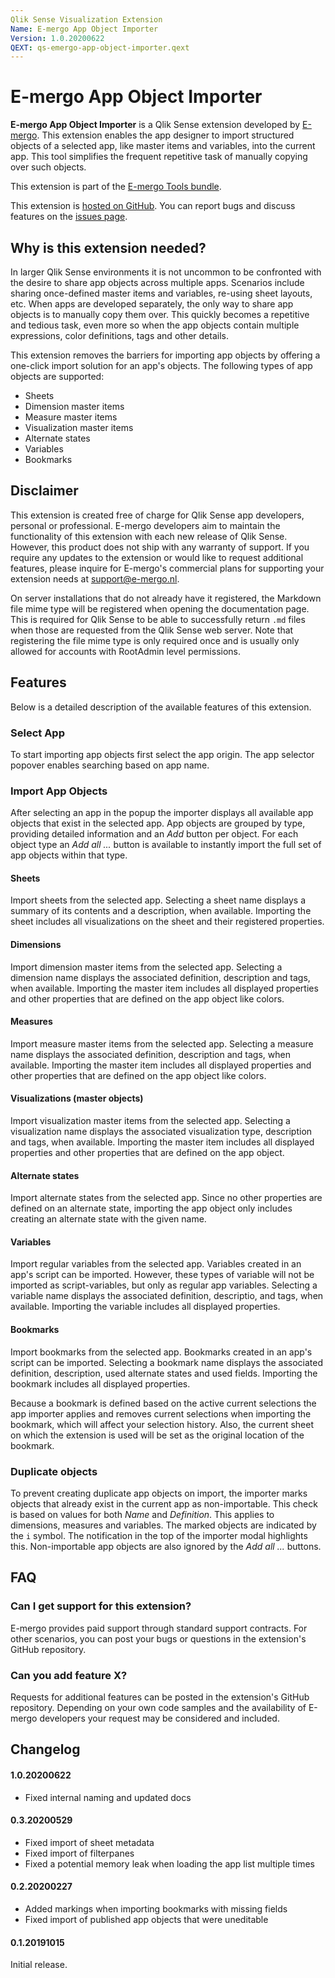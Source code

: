 ```yaml
---
Qlik Sense Visualization Extension
Name: E-mergo App Object Importer
Version: 1.0.20200622
QEXT: qs-emergo-app-object-importer.qext
---
```


# E-mergo App Object Importer

**E-mergo App Object Importer** is a Qlik Sense extension developed by [E-mergo](https://www.e-mergo.nl). This extension enables the app designer to import structured objects of a selected app, like master items and variables, into the current app. This tool simplifies the frequent repetitive task of manually copying over such objects.

This extension is part of the [E-mergo Tools bundle](https://www.e-mergo.nl/e-mergo-tools-bundle).

This extension is [hosted on GitHub](https://github.com/emergo/qs-emergo-app-object-importer). You can report bugs and discuss features on the [issues page](https://github.com/emergo/qs-emergo-app-object-importer/issues).

## Why is this extension needed?
In larger Qlik Sense environments it is not uncommon to be confronted with the desire to share app objects across multiple apps. Scenarios include sharing once-defined master items and variables, re-using sheet layouts, etc. When apps are developed separately, the only way to share app objects is to manually copy them over. This quickly becomes a repetitive and tedious task, even more so when the app objects contain multiple expressions, color definitions, tags and other details.

This extension removes the barriers for importing app objects by offering a one-click import solution for an app's objects. The following types of app objects are supported:
- Sheets
- Dimension master items
- Measure master items
- Visualization master items
- Alternate states
- Variables
- Bookmarks

## Disclaimer
This extension is created free of charge for Qlik Sense app developers, personal or professional. E-mergo developers aim to maintain the functionality of this extension with each new release of Qlik Sense. However, this product does not ship with any warranty of support. If you require any updates to the extension or would like to request additional features, please inquire for E-mergo's commercial plans for supporting your extension needs at support@e-mergo.nl.

On server installations that do not already have it registered, the Markdown file mime type will be registered when opening the documentation page. This is required for Qlik Sense to be able to successfully return `.md` files when those are requested from the Qlik Sense web server. Note that registering the file mime type is only required once and is usually only allowed for accounts with RootAdmin level permissions.

## Features
Below is a detailed description of the available features of this extension.

### Select App
To start importing app objects first select the app origin. The app selector popover enables searching based on app name.

### Import App Objects
After selecting an app in the popup the importer displays all available app objects that exist in the selected app. App objects are grouped by type, providing detailed information and an *Add* button per object. For each object type an *Add all ...* button is available to instantly import the full set of app objects within that type.

#### Sheets
Import sheets from the selected app. Selecting a sheet name displays a summary of its contents and a description, when available. Importing the sheet includes all visualizations on the sheet and their registered properties.

#### Dimensions
Import dimension master items from the selected app. Selecting a dimension name displays the associated definition, description and tags, when available. Importing the master item includes all displayed properties and other properties that are defined on the app object like colors.

#### Measures
Import measure master items from the selected app. Selecting a measure name displays the associated definition, description and tags, when available. Importing the master item includes all displayed properties and other properties that are defined on the app object like colors.

#### Visualizations (master objects)
Import visualization master items from the selected app. Selecting a visualization name displays the associated visualization type, description and tags, when available. Importing the master item includes all displayed properties and other properties that are defined on the app object.

#### Alternate states
Import alternate states from the selected app. Since no other properties are defined on an alternate state, importing the app object only includes creating an alternate state with the given name.

#### Variables
Import regular variables from the selected app. Variables created in an app's script can be imported. However, these types of variable will not be imported as script-variables, but only as regular app variables. Selecting a variable name displays the associated definition, descriptio, and tags, when available. Importing the variable includes all displayed properties.

#### Bookmarks
Import bookmarks from the selected app. Bookmarks created in an app's script can be imported. Selecting a bookmark name displays the associated definition, description, used alternate states and used fields. Importing the bookmark includes all displayed properties.

Because a bookmark is defined based on the active current selections the app importer applies and removes current selections when importing the bookmark, which will affect your selection history. Also, the current sheet on which the extension is used will be set as the original location of the bookmark.

### Duplicate objects
To prevent creating duplicate app objects on import, the importer marks objects that already exist in the current app as non-importable. This check is based on values for both *Name* and *Definition*. This applies to dimensions, measures and variables. The marked objects are indicated by the `i` symbol. The notification in the top of the importer modal highlights this. Non-importable app objects are also ignored by the *Add all ...* buttons.

## FAQ

### Can I get support for this extension?
E-mergo provides paid support through standard support contracts. For other scenarios, you can post your bugs or questions in the extension's GitHub repository.

### Can you add feature X?
Requests for additional features can be posted in the extension's GitHub repository. Depending on your own code samples and the availability of E-mergo developers your request may be considered and included.

## Changelog

#### 1.0.20200622
- Fixed internal naming and updated docs

#### 0.3.20200529
- Fixed import of sheet metadata
- Fixed import of filterpanes
- Fixed a potential memory leak when loading the app list multiple times

#### 0.2.20200227
- Added markings when importing bookmarks with missing fields
- Fixed import of published app objects that were uneditable

#### 0.1.20191015
Initial release.
